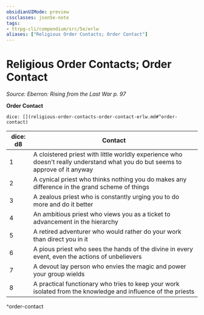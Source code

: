 ```yaml
---
obsidianUIMode: preview
cssclasses: json5e-note
tags:
- ttrpg-cli/compendium/src/5e/erlw
aliases: ["Religious Order Contacts; Order Contact"]
---
```

# Religious Order Contacts; Order Contact
*Source: Eberron: Rising from the Last War p. 97* 

**Order Contact**

`dice: [](religious-order-contacts-order-contact-erlw.md#^order-contact)`

| dice: d8 | Contact |
|----------|---------|
| 1 | A cloistered priest with little worldly experience who doesn't really understand what you do but seems to approve of it anyway |
| 2 | A cynical priest who thinks nothing you do makes any difference in the grand scheme of things |
| 3 | A zealous priest who is constantly urging you to do more and do it better |
| 4 | An ambitious priest who views you as a ticket to advancement in the hierarchy |
| 5 | A retired adventurer who would rather do your work than direct you in it |
| 6 | A pious priest who sees the hands of the divine in every event, even the actions of unbelievers |
| 7 | A devout lay person who envies the magic and power your group wields |
| 8 | A practical functionary who tries to keep your work isolated from the knowledge and influence of the priests |
^order-contact